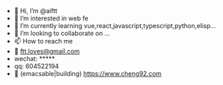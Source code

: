 - 👋 Hi, I’m @aiftt
- 👀 I’m interested in web fe
- 🌱 I’m currently learning vue,react,javascript,typescript,python,elisp...
- 💞️ I’m looking to collaborate on ...
- 📫 How to reach me 
- :email: ftt.loves@gmail.com
- wechat: *****
- qq: 604522194
- 💁 (emacsable|building) https://www.cheng92.com

<!---
aiftt/aiftt is a ✨ special ✨ repository because its `README.md` (this file) appears on your GitHub profile.
You can click the Preview link to take a look at your changes.
--->
